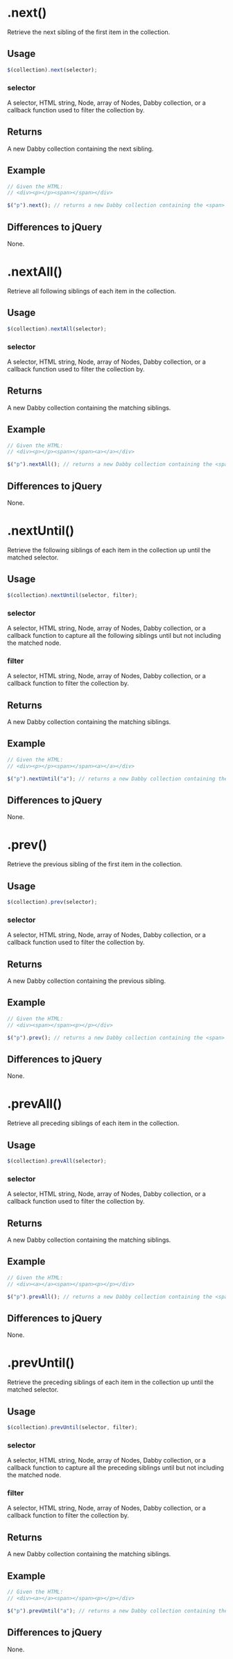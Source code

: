 # .next()
Retrieve the next sibling of the first item in the collection.

## Usage
```javascript
$(collection).next(selector);
```

### selector
A selector, HTML string, Node, array of Nodes, Dabby collection, or a callback function used to filter the collection by.

## Returns
A new Dabby collection containing the next sibling.

## Example
```javascript
// Given the HTML:
// <div><p></p><span></span></div>

$("p").next(); // returns a new Dabby collection containing the <span>
```

## Differences to jQuery
None.

# .nextAll()
Retrieve all following siblings of each item in the collection.

## Usage
```javascript
$(collection).nextAll(selector);
```

### selector
A selector, HTML string, Node, array of Nodes, Dabby collection, or a callback function used to filter the collection by.

## Returns
A new Dabby collection containing the matching siblings.

## Example
```javascript
// Given the HTML:
// <div><p></p><span></span><a></a></div>

$("p").nextAll(); // returns a new Dabby collection containing the <span> and <a>
```

## Differences to jQuery
None.

# .nextUntil()
Retrieve the following siblings of each item in the collection up until the matched selector.

## Usage
```javascript
$(collection).nextUntil(selector, filter);
```

### selector
A selector, HTML string, Node, array of Nodes, Dabby collection, or a callback function to capture all the following siblings until but not including the matched node.

### filter
A selector, HTML string, Node, array of Nodes, Dabby collection, or a callback function to filter the collection by.

## Returns
A new Dabby collection containing the matching siblings.

## Example
```javascript
// Given the HTML:
// <div><p></p><span></span><a></a></div>

$("p").nextUntil("a"); // returns a new Dabby collection containing the <span>
```

## Differences to jQuery
None.

# .prev()
Retrieve the previous sibling of the first item in the collection.

## Usage
```javascript
$(collection).prev(selector);
```

### selector
A selector, HTML string, Node, array of Nodes, Dabby collection, or a callback function used to filter the collection by.

## Returns
A new Dabby collection containing the previous sibling.

## Example
```javascript
// Given the HTML:
// <div><span></span><p></p></div>

$("p").prev(); // returns a new Dabby collection containing the <span>
```

## Differences to jQuery
None.

# .prevAll()
Retrieve all preceding siblings of each item in the collection.

## Usage
```javascript
$(collection).prevAll(selector);
```

### selector
A selector, HTML string, Node, array of Nodes, Dabby collection, or a callback function used to filter the collection by.

## Returns
A new Dabby collection containing the matching siblings.

## Example
```javascript
// Given the HTML:
// <div><a></a><span></span><p></p></div>

$("p").prevAll(); // returns a new Dabby collection containing the <span> and <a>
```

## Differences to jQuery
None.

# .prevUntil()
Retrieve the preceding siblings of each item in the collection up until the matched selector.

## Usage
```javascript
$(collection).prevUntil(selector, filter);
```

### selector
A selector, HTML string, Node, array of Nodes, Dabby collection, or a callback function to capture all the preceding siblings until but not including the matched node.

### filter
A selector, HTML string, Node, array of Nodes, Dabby collection, or a callback function to filter the collection by.

## Returns
A new Dabby collection containing the matching siblings.

## Example
```javascript
// Given the HTML:
// <div><a></a><span></span><p></p></div>

$("p").prevUntil("a"); // returns a new Dabby collection containing the <span>
```

## Differences to jQuery
None.